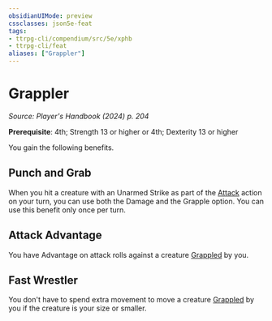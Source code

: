 ```yaml
---
obsidianUIMode: preview
cssclasses: json5e-feat
tags:
- ttrpg-cli/compendium/src/5e/xphb
- ttrpg-cli/feat
aliases: ["Grappler"]
---
```

# Grappler
*Source: Player's Handbook (2024) p. 204*  

**Prerequisite**: 4th; Strength 13 or higher or 4th; Dexterity 13 or higher

You gain the following benefits.

## Punch and Grab

When you hit a creature with an Unarmed Strike as part of the [Attack](Mechanics/rules/actions.md#Attack) action on your turn, you can use both the Damage and the Grapple option. You can use this benefit only once per turn.

## Attack Advantage

You have Advantage on attack rolls against a creature [Grappled](Mechanics/rules/conditions.md#Grappled) by you.

## Fast Wrestler

You don't have to spend extra movement to move a creature [Grappled](Mechanics/rules/conditions.md#Grappled) by you if the creature is your size or smaller.
